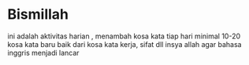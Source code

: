 # Bismillah
ini adalah aktivitas harian , menambah kosa kata tiap hari minimal 10-20 kosa kata baru
baik dari kosa kata kerja, sifat dll
insya allah agar bahasa inggris menjadi lancar